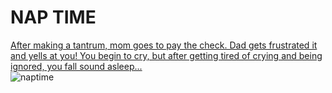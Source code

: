# NAP TIME  
[After making a tantrum, mom goes to pay the check. Dad gets frustrated it and yells at you! You begin to cry, but after getting tired of crying and being ignored, you fall sound asleep...](../morning.md)  
![naptime](https://media.giphy.com/media/IgXGrxwElyt755rSyX/giphy.gif)

